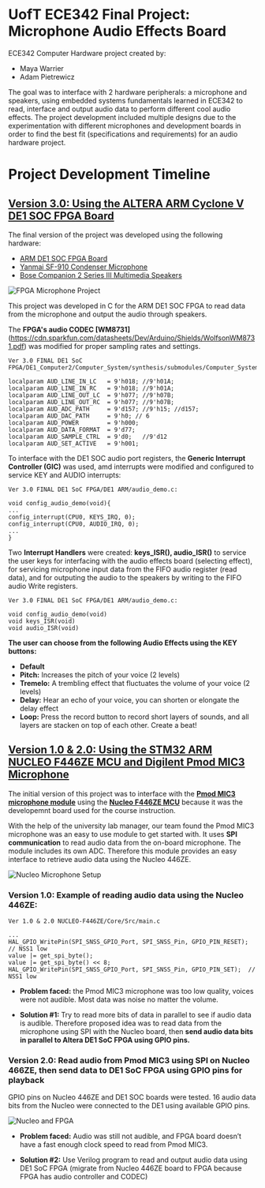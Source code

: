 # UofT ECE342 Final Project: Microphone Audio Effects Board

ECE342 Computer Hardware project created by:
- Maya Warrier
- Adam Pietrewicz

The goal was to interface with 2 hardware peripherals: a microphone and speakers, using embedded systems fundamentals learned in ECE342 to read, interface and output audio data to perform different cool audio effects.
The project development included multiple designs due to the experimentation with different microphones and development boards in order to find the best fit (specifications and requirements) for an audio hardware project.

# Project Development Timeline

## [Version 3.0: Using the ALTERA ARM Cyclone V DE1 SOC FPGA Board](https://github.com/mayawarrier/ece342-final-project/tree/main/Ver%203.0%20FINAL%20DE1%20SoC%20FPGA)
The final version of the project was developed using the following hardware:
- [ARM DE1 SOC FPGA Board](https://www.terasic.com.tw/cgi-bin/page/archive.pl?Language=English&No=836)
- [Yanmai SF-910 Condenser Microphone](https://www.canadacomputers.com/product_info.php?cPath=35_920_922&item_id=121777&review=all)
- [Bose Companion 2 Series III Multimedia Speakers](https://www.bose.ca/en/p/speakers/bose-companion-2-series-iii-multimedia-speaker-system/C2III-SPEAKERCOMPUTR.html)

![FPGA Microphone Project](https://github.com/mayawarrier/ece342-final-project/blob/main/Documents%2C%20Manuals%20and%20Proposal/Photos/DE1_mic.jpg)

This project was developed in C for the ARM DE1 SOC FPGA to read data from the microphone and output the audio through speakers.

The **FPGA's audio CODEC [WM8731]**(https://cdn.sparkfun.com/datasheets/Dev/Arduino/Shields/WolfsonWM8731.pdf) was modified for proper sampling rates and settings.
```
Ver 3.0 FINAL DE1 SoC FPGA/DE1_Computer2/Computer_System/synthesis/submodules/Computer_System_AV_Config.v

localparam AUD_LINE_IN_LC 	= 9'h018; //9'h01A;
localparam AUD_LINE_IN_RC 	= 9'h018; //9'h01A;
localparam AUD_LINE_OUT_LC	= 9'h077; //9'h07B; 
localparam AUD_LINE_OUT_RC	= 9'h077; //9'h07B;
localparam AUD_ADC_PATH		= 9'd157; //9'h15; //d157;
localparam AUD_DAC_PATH	  	= 9'h0; // 6
localparam AUD_POWER		= 9'h000;
localparam AUD_DATA_FORMAT	= 9'd77;
localparam AUD_SAMPLE_CTRL	= 9'd0;   //9'd12
localparam AUD_SET_ACTIVE 	= 9'h001;
```

To interface with the DE1 SOC audio port registers, the **Generic Interrupt Controller (GIC)** was used, amd interrupts were modified and configured to service KEY and AUDIO interrupts:
```
Ver 3.0 FINAL DE1 SoC FPGA/DE1 ARM/audio_demo.c:

void config_audio_demo(void){
...
config_interrupt(CPU0, KEYS_IRQ, 0);
config_interrupt(CPU0, AUDIO_IRQ, 0);
...
}
```

Two **Interrupt Handlers** were created: **keys_ISR(), audio_ISR()** to service the user keys for interfacing with the audio effects board (selecting effect), for servicing microphone input data from the FIFO audio register (read data), and for outputing the audio to the speakers by writing to the FIFO audio Write registers.
```
Ver 3.0 FINAL DE1 SoC FPGA/DE1 ARM/audio_demo.c:

void config_audio_demo(void)
void keys_ISR(void)
void audio_ISR(void)
```

**The user can choose from the following Audio Effects using the KEY buttons:**
- **Default**
- **Pitch:**   Increases the pitch of your voice (2 levels)
- **Tremelo:** A trembling effect that fluctuates the volume of your voice (2 levels)
- **Delay:**   Hear an echo of your voice, you can shorten or elongate the delay effect
- **Loop:**    Press the record button to record short layers of sounds, and all layers are stacken on top of each other. Create a beat!



## [Version 1.0 & 2.0: Using the STM32 ARM NUCLEO F446ZE MCU and Digilent Pmod MIC3 Microphone](https://github.com/mayawarrier/ece342-final-project/tree/main/Ver%201.0%20%26%202.0%20NUCLEO-F446ZE)
The initial version of this project was to interface with the [**Pmod MIC3 microphone module**](https://digilent.com/reference/pmod/pmodmic3/start) using the [**Nucleo F446ZE MCU**](https://www.st.com/en/evaluation-tools/nucleo-f446ze.html) because it was the developemnt board used for the course instruction.

With the help of the university lab manager, our team found the Pmod MIC3 microphone was an easy to use module to get started with. It uses **SPI communication** to read audio data from the on-board microphone.
The module includes its own ADC. Therefore this module provides an easy interface to retrieve audio data using the Nucleo 446ZE.

![Nucleo Microphone Setup](https://github.com/mayawarrier/ece342-final-project/blob/main/Documents%2C%20Manuals%20and%20Proposal/Photos/nucleo_mic.jpg)

### Version 1.0: Example of reading audio data using the Nucleo 446ZE:
```
Ver 1.0 & 2.0 NUCLEO-F446ZE/Core/Src/main.c

...
HAL_GPIO_WritePin(SPI_SNSS_GPIO_Port, SPI_SNSS_Pin, GPIO_PIN_RESET); // NSS1 low
value |= get_spi_byte();
value |= get_spi_byte() << 8;
HAL_GPIO_WritePin(SPI_SNSS_GPIO_Port, SPI_SNSS_Pin, GPIO_PIN_SET);  // NSS1 low
```

- **Problem faced:** the Pmod MIC3 microphone was too low quality, voices were not audible. Most data was noise no matter the volume.

- **Solution #1:** Try to read more bits of data in parallel to see if audio data is audible. Therefore proposed idea was to read data from the microphone using SPI with the Nucleo board, then **send audio data bits in parallel to Altera DE1 SoC FPGA using GPIO pins.**

### Version 2.0: Read audio from Pmod MIC3 using SPI on Nucleo 466ZE, then send data to DE1 SoC FPGA using GPIO pins for playback
GPIO pins on Nucleo 446ZE and DE1 SOC boards were tested. 16 audio data bits from the Nucleo were connected to the DE1 using available GPIO pins.

![Nucleo and FPGA](https://github.com/mayawarrier/ece342-final-project/blob/main/Documents%2C%20Manuals%20and%20Proposal/Photos/nucleo_de1_gpio.jpg)

- **Problem faced:** Audio was still not audible, and FPGA board doesn’t have a fast enough clock speed to read from Pmod MIC3.

- **Solution #2:** Use Verilog program to read and output audio data using DE1 SoC FPGA (migrate from Nucleo 446ZE board to FPGA because FPGA has audio controller and CODEC)

